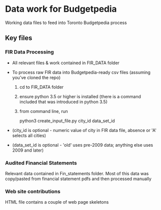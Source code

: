 # Data work for Budgetpedia

Working data files to feed into Toronto Budgetpedia process

## Key files

### FIR Data Processing

- All relevant files & work contained in FIR_DATA folder
- To process raw FIR data into Budgetpedia-ready csv files (assuming you've cloned the repo)
    1. cd to FIR_DATA folder
    2. ensure python 3.5 or higher is installed (there is a command included
        that was introduced in python 3.5)
    3. from command line, run


        python3 create_input_file.py city_id data_set_id

- (city_id is optional - numeric value of city in FIR data file, absence or 'A' selects all cities)
- (data_set_id is optional - 'old' uses pre-2009 data; anything else uses 2009 and later)


### Audited Financial Statements

Relevant data contained in Fin_statements folder.  Most of this data was copy/pasted from financial statement pdfs and then processed manually


### Web site contributions

HTML file contains a couple of web page skeletons
